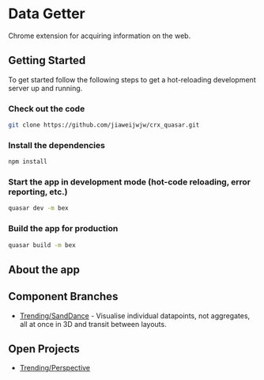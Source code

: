 # Data Getter
Chrome extension for acquiring information on the web.

## Getting Started
To get started follow the following steps to get a hot-reloading development server up and running. 

### Check out the code
```bash
git clone https://github.com/jiaweijwjw/crx_quasar.git
```

### Install the dependencies
```bash
npm install
```

### Start the app in development mode (hot-code reloading, error reporting, etc.)
```bash
quasar dev -m bex
```

### Build the app for production
```bash
quasar build -m bex
```
## About the app

## Component Branches
* [Trending/SandDance](https://github.com/eugenesiow/dso-viz/tree/nhs-test) - Visualise individual datapoints, not aggregates, all at once in 3D and transit between layouts.


## Open Projects
* [Trending/Perspective](docs/project_trending_perspective.md)

